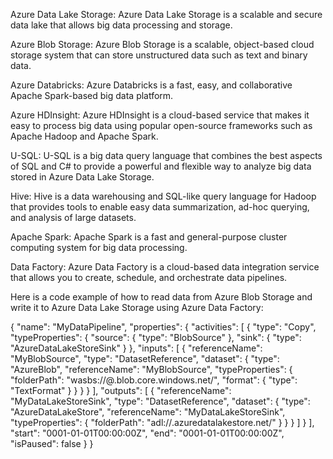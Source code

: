 Azure Data Lake Storage: Azure Data Lake Storage is a scalable and secure data lake that allows big data processing and storage.

Azure Blob Storage: Azure Blob Storage is a scalable, object-based cloud storage system that can store unstructured data such as text and binary data.

Azure Databricks: Azure Databricks is a fast, easy, and collaborative Apache Spark-based big data platform.

Azure HDInsight: Azure HDInsight is a cloud-based service that makes it easy to process big data using popular open-source frameworks such as Apache Hadoop and Apache Spark.

U-SQL: U-SQL is a big data query language that combines the best aspects of SQL and C# to provide a powerful and flexible way to analyze big data stored in Azure Data Lake Storage.

Hive: Hive is a data warehousing and SQL-like query language for Hadoop that provides tools to enable easy data summarization, ad-hoc querying, and analysis of large datasets.

Apache Spark: Apache Spark is a fast and general-purpose cluster computing system for big data processing.

Data Factory: Azure Data Factory is a cloud-based data integration service that allows you to create, schedule, and orchestrate data pipelines.

Here is a code example of how to read data from Azure Blob Storage and write it to Azure Data Lake Storage using Azure Data Factory:

{
    "name": "MyDataPipeline",
    "properties": {
        "activities": [
            {
                "type": "Copy",
                "typeProperties": {
                    "source": {
                        "type": "BlobSource"
                    },
                    "sink": {
                        "type": "AzureDataLakeStoreSink"
                    }
                },
                "inputs": [
                    {
                        "referenceName": "MyBlobSource",
                        "type": "DatasetReference",
                        "dataset": {
                            "type": "AzureBlob",
                            "referenceName": "MyBlobSource",
                            "typeProperties": {
                                "folderPath": "wasbs://<container name>@<account name>.blob.core.windows.net/<path to folder>",
                                "format": {
                                    "type": "TextFormat"
                                }
                            }
                        }
                    }
                ],
                "outputs": [
                    {
                        "referenceName": "MyDataLakeStoreSink",
                        "type": "DatasetReference",
                        "dataset": {
                            "type": "AzureDataLakeStore",
                            "referenceName": "MyDataLakeStoreSink",
                            "typeProperties": {
                                "folderPath": "adl://<account name>.azuredatalakestore.net/<path to folder>"
                            }
                        }
                    }
                ]
            }
        ],
        "start": "0001-01-01T00:00:00Z",
        "end": "0001-01-01T00:00:00Z",
        "isPaused": false
    }
}
